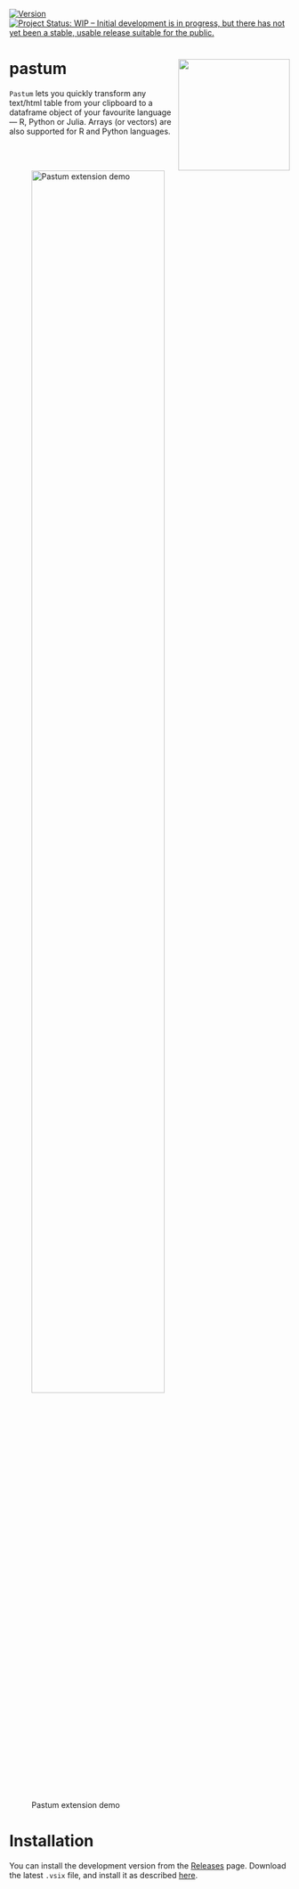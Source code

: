 <!-- badges: start -->
[![Version](https://img.shields.io/badge/version-0.0.1-green)](https://github.com/atsyplenkov/pastum)
[![Project Status: WIP – Initial development is in progress, but there has not yet been a stable, usable release suitable for the public.](https://img.shields.io/badge/repo_status-WIP-yellow)](https://www.repostatus.org/#wip)
<!-- badges: end -->

# pastum <img src="man/figures/logo.png" align="right" width="200" />

`Pastum` lets you quickly transform any text/html table from your clipboard to a dataframe object of your favourite language — R, Python or Julia. Arrays (or vectors) are also supported for R and Python languages.

<figure>
<img src="man/figures/pastum-addin-demo.gif" style="width:75.0%" alt="Pastum extension demo" /><figcaption aria-hidden="true">Pastum extension demo</figcaption>
</figure>

# Installation

You can install the development version from the [Releases](https://github.com/atsyplenkov/pastum/releases/) page. Download the latest `.vsix` file, and install it as described [here](https://code.visualstudio.com/docs/editor/extension-marketplace#_install-from-a-vsix).